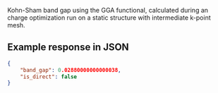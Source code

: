 Kohn-Sham band gap using the GGA functional, calculated during an charge optimization run on a static structure with intermediate k-point mesh.





## Example response in JSON

```json
{
    "band_gap": 0.02880000000000038, 
    "is_direct": false
}
```

